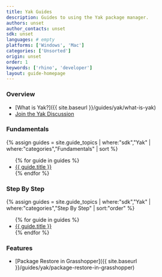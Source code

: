 ```yaml
---
title: Yak Guides
description: Guides to using the Yak package manager.
authors: unset
author_contacts: unset
sdk: unset
languages: # empty
platforms: ['Windows', 'Mac']
categories: ['Unsorted']
origin: unset
order: 1
keywords: ['rhino', 'developer']
layout: guide-homepage
---
```



### Overview

- [What is Yak?]({{ site.baseurl }}/guides/yak/what-is-yak)
- [Join the Yak Discussion](https://discourse.mcneel.com/c/serengeti/yak)

### Fundamentals

{% assign guides = site.guide_topics | where:"sdk","Yak" | where:"categories","Fundamentals" | sort %}
<ul>
{% for guide in guides %}
  <li><a href="{{ guide.url | prepend: site.baseurl }}">{{ guide.title }}</a></li>
{% endfor %}
</ul>

### Step By Step

{% assign guides = site.guide_topics | where:"sdk","Yak" | where:"categories","Step By Step" | sort:"order" %}
<ul>
{% for guide in guides %}
  <li><a href="{{ guide.url | prepend: site.baseurl }}">{{ guide.title }}</a></li>
{% endfor %}
</ul>

### Features

- [Package Restore in Grasshopper]({{ site.baseurl }}/guides/yak/package-restore-in-grasshopper)
